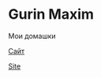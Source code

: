 # Gurin Maxim
Мои домашки

[Сайт](OzI577.github.io "Мой первий сайт!")

[Site](OzI577.github.io\site)



